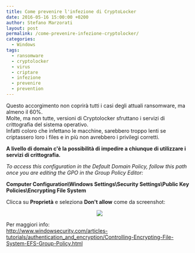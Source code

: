 ```yaml
---
title: Come prevenire l'infezione di CryptoLocker
date: 2016-05-16 15:00:00 +0200
author: Stefano Marzorati
layout: post
permalink: /come-prevenire-infezione-cryptolocker/
categories:
  - Windows
tags:
  - ransomware
  - cryptolocker
  - virus
  - criptare
  - infezione
  - prevenire
  - prevention
---
```

Questo accorgimento non coprirà tutti i casi degli attuali ransomware, ma almeno il 60%.   
Molte, ma non tutte, versioni di Cryptolocker sfruttano i servizi di crittografia del sistema operativo.   
Infatti coloro che infettano le macchine, sarebbero troppo lenti se criptassero loro i files e in più non avrebbero i privilegi corretti.   

**A livello di domain c'è la possibilità di impedire a chiunque di utilizzare i servizi di crittografia.**   

*To access this configuration in the Default Domain Policy, follow this path once you are editing the GPO in the Group Policy Editor:*   

**Computer Configuration\Windows Settings\Security Settings\Public Key Policies\Encrypting File System**

Clicca su **Proprietà** e seleziona **Don't allow** come da screenshot:   

<p align="center">
  <img src="https://farm8.staticflickr.com/7200/26775798780_813750025c_o.jpg">
</p>   

Per maggiori info:   
<a href="http://www.windowsecurity.com/articles-tutorials/authentication_and_encryption/Controlling-Encrypting-File-System-EFS-Group-Policy.html" target="_blank">http://www.windowsecurity.com/articles-tutorials/authentication_and_encryption/Controlling-Encrypting-File-System-EFS-Group-Policy.html</a>